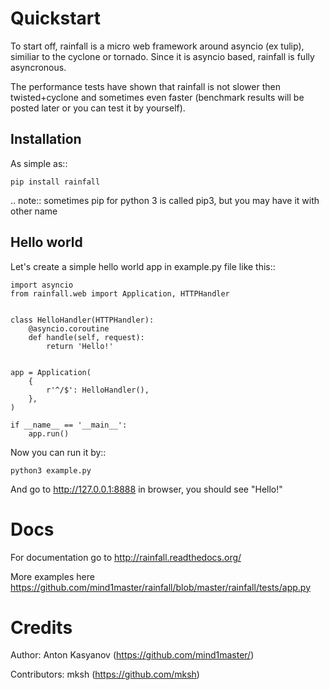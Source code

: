 Quickstart
====================================

To start off, rainfall is a micro web framework around asyncio (ex tulip), similiar to the cyclone or tornado. Since it is asyncio based, rainfall is fully asyncronous.

The performance tests have shown that rainfall is not slower then twisted+cyclone and sometimes even faster (benchmark results will be posted later or you can test it by yourself).


Installation
------------------------------------

As simple as::

    pip install rainfall

.. note::
    sometimes pip for python 3 is called pip3, but you may have it with other name


Hello world
------------------------------------

Let's create a simple hello world app in example.py file like this::

    import asyncio
    from rainfall.web import Application, HTTPHandler


    class HelloHandler(HTTPHandler):
        @asyncio.coroutine
        def handle(self, request):
            return 'Hello!'


    app = Application(
        {
            r'^/$': HelloHandler(),
        },
    )

    if __name__ == '__main__':
        app.run()

Now you can run it by::

    python3 example.py

And go to http://127.0.0.1:8888 in browser, you should see "Hello!"

Docs
======================================

For documentation go to http://rainfall.readthedocs.org/

More examples here https://github.com/mind1master/rainfall/blob/master/rainfall/tests/app.py


Credits
=======================================
Author: Anton Kasyanov (https://github.com/mind1master/)

Contributors: mksh (https://github.com/mksh)